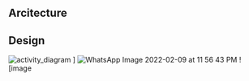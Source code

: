 ## Arcitecture
## Design
![activity_diagram](https://user-images.githubusercontent.com/87614111/153557786-3d4ea8be-0f84-4476-b69e-6642f92e8c0d.jpg)
]
![WhatsApp Image 2022-02-09 at 11 56 43 PM](https://user-images.githubusercontent.com/87614111/153266334-45d7282c-2494-40f4-b269-a121bc124844.jpeg)
![image


